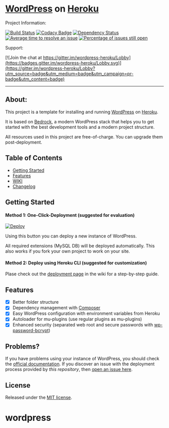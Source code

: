 # [WordPress](https://wordpress.org/) on [Heroku](http://heroku.com)

Project Information:

[![Build Status](https://travis-ci.org/PhilippHeuer/wordpress-heroku.svg?branch=master)](https://travis-ci.org/PhilippHeuer/wordpress-heroku)
[![Codacy Badge](https://api.codacy.com/project/badge/Grade/ea24e1ba7dbf4845b94ddb23929b0fd1)](https://www.codacy.com/app/PhilippHeuer/wordpress-heroku?utm_source=github.com&utm_medium=referral&utm_content=PhilippHeuer/wordpress-heroku&utm_campaign=badger)
[![Dependency Status](https://www.versioneye.com/user/projects/588d26251618a700318eb016/badge.svg?style=flat-square)](https://www.versioneye.com/user/projects/588d26251618a700318eb016)
[![Average time to resolve an issue](http://isitmaintained.com/badge/resolution/PhilippHeuer/wordpress-heroku.svg)](http://isitmaintained.com/project/PhilippHeuer/wordpress-heroku "Average time to resolve an issue")
[![Percentage of issues still open](http://isitmaintained.com/badge/open/PhilippHeuer/wordpress-heroku.svg)](http://isitmaintained.com/project/PhilippHeuer/wordpress-heroku "Percentage of issues still open")

Support:

[![Join the chat at https://gitter.im/wordpress-heroku/Lobby](https://badges.gitter.im/wordpress-heroku/Lobby.svg)](https://gitter.im/wordpress-heroku/Lobby?utm_source=badge&utm_medium=badge&utm_campaign=pr-badge&utm_content=badge)

--------

## About:
This project is a template for installing and running [WordPress](http://wordpress.org/) on [Heroku](http://www.heroku.com/).

It is based on [Bedrock](https://roots.io/bedrock/), a modern WordPress stack that helps you to get started with the best development tools and a modern project structure.

All resources used in this project are free-of-charge. You can upgrade them post-deployment.

## Table of Contents
- [Getting Started](#gettingstarted)
- [Features](#features)
- [WIKI](https://github.com/PhilippHeuer/wordpress-heroku/wiki)
- [Changelog](./CHANGELOG.md)

## Getting Started
#### Method 1: One-Click-Deployment (suggested for evaluation)

[![Deploy](https://www.herokucdn.com/deploy/button.svg)](https://heroku.com/deploy)

Using this button you can deploy a new instance of WordPress.

All required extensions (MySQL DB) will be deployed automatically.
This also works if you fork your own project to work on your site.

#### Method 2: Deploy using Heroku CLI (suggested for customization)
Plase check out the [deployment page](https://github.com/PhilippHeuer/wordpress-heroku/wiki/Deployment) in the wiki for a step-by-step guide.

## Features
 - [x] Better folder structure
 - [x] Dependency management with [Composer](http://getcomposer.org)
 - [x] Easy WordPress configuration with environment variables from Heroku
 - [x] Autoloader for mu-plugins (use regular plugins as mu-plugins)
 - [x] Enhanced security (separated web root and secure passwords with [wp-password-bcrypt](https://github.com/roots/wp-password-bcrypt))

## Problems?

If you have problems using your instance of WordPress, you should check the [official documentation](https://codex.wordpress.org/).
If you discover an issue with the deployment process provided by *this repository*, then [open an issue here](https://github.com/PhilippHeuer/wordpress-heroku/issues/new).

## License

Released under the [MIT license](./LICENSE).
# wordpress
